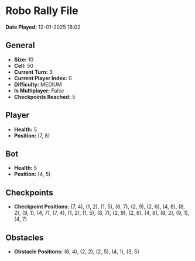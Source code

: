 # Robo Rally File
**Date Played:** 12-01-2025 18:02

## General
- **Size:** 10
- **Cell:** 50
- **Current Turn:** 3
- **Current Player Index:** 0
- **Difficulty:** MEDIUM
- **Is Multiplayer:** False
- **Checkpoints Reached:** 5

## Player
- **Health:** 5
- **Position:** (7, 8)

## Bot
- **Health:** 5
- **Position:** (4, 5)

## Checkpoints
- **Checkpoint Positions:** (7, 4), (1, 2), (1, 5), (8, 7), (2, 9), (2, 6), (4, 8), (8, 2), (9, 1), (4, 7), (7, 4), (1, 2), (1, 5), (8, 7), (2, 9), (2, 6), (4, 8), (8, 2), (9, 1), (4, 7)

## Obstacles
- **Obstacle Positions:** (6, 4), (2, 2), (2, 5), (4, 1), (3, 5)